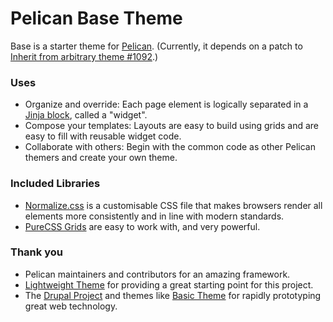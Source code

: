 # Pelican Base Theme

Base is a starter theme for [Pelican](https://github.com/getpelican/pelican).  (Currently, it depends on a patch to [Inherit from arbitrary theme #1092](https://github.com/getpelican/pelican/issues/1092).)

### Uses
* Organize and override:  Each page element is logically separated in a [Jinja block](http://jinja.pocoo.org/docs/templates/#block), called a "widget".
* Compose your templates:  Layouts are easy to build using grids and are easy to fill with reusable widget code.
* Collaborate with others:  Begin with the common code as other Pelican themers and create your own theme.

### Included Libraries
* [Normalize.css](https://github.com/necolas/normalize.css/) is a customisable CSS file that makes browsers render all elements more consistently and in line with modern standards.
* [PureCSS Grids](http://purecss.io/grids/) are easy to work with, and very powerful.

### Thank you
* Pelican maintainers and contributors for an amazing framework.
* [Lightweight Theme](https://github.com/getpelican/pelican-themes/tree/master/lightweight) for providing a great starting point for this project.
* The [Drupal Project](https://drupal.org) and themes like [Basic Theme](https://drupal.org/project/basic) for rapidly prototyping great web technology.